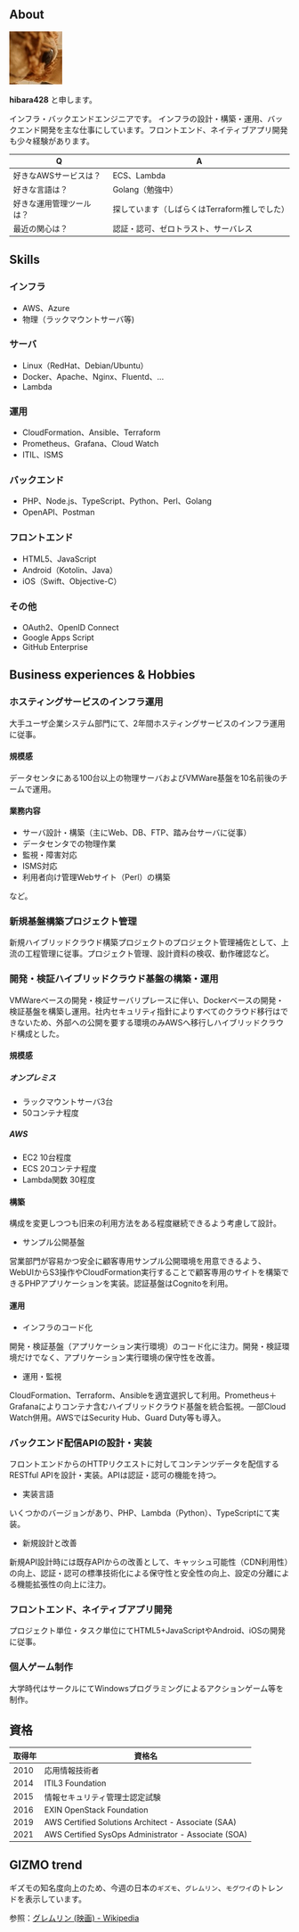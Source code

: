 ## About

![img/gizmo-icon.jpg](img/gizmo-icon.jpg)

**hibara428** と申します。

インフラ・バックエンドエンジニアです。
インフラの設計・構築・運用、バックエンド開発を主な仕事にしています。フロントエンド、ネイティブアプリ開発も少々経験があります。

| Q | A |
| --- | --- |
| 好きなAWSサービスは？ | ECS、Lambda |
| 好きな言語は？ | Golang（勉強中） |
| 好きな運用管理ツールは？ | 探しています（しばらくはTerraform推しでした） |
| 最近の関心は？ | 認証・認可、ゼロトラスト、サーバレス |

## Skills

### インフラ

- AWS、Azure
- 物理（ラックマウントサーバ等)

### サーバ

- Linux（RedHat、Debian/Ubuntu）
- Docker、Apache、Nginx、Fluentd、...
- Lambda

### 運用

- CloudFormation、Ansible、Terraform
- Prometheus、Grafana、Cloud Watch
- ITIL、ISMS

### バックエンド

- PHP、Node.js、TypeScript、Python、Perl、Golang
- OpenAPI、Postman

### フロントエンド

- HTML5、JavaScript
- Android（Kotolin、Java）
- iOS（Swift、Objective-C）

### その他

- OAuth2、OpenID Connect
- Google Apps Script
- GitHub Enterprise

## Business experiences & Hobbies

### ホスティングサービスのインフラ運用

大手ユーザ企業システム部門にて、2年間ホスティングサービスのインフラ運用に従事。

#### 規模感

データセンタにある100台以上の物理サーバおよびVMWare基盤を10名前後のチームで運用。

#### 業務内容

- サーバ設計・構築（主にWeb、DB、FTP、踏み台サーバに従事）
- データセンタでの物理作業
- 監視・障害対応
- ISMS対応
- 利用者向け管理Webサイト（Perl）の構築

など。

### 新規基盤構築プロジェクト管理

新規ハイブリッドクラウド構築プロジェクトのプロジェクト管理補佐として、上流の工程管理に従事。プロジェクト管理、設計資料の検収、動作確認など。

### 開発・検証ハイブリッドクラウド基盤の構築・運用

VMWareベースの開発・検証サーバリプレースに伴い、Dockerベースの開発・検証基盤を構築し運用。社内セキュリティ指針によりすべてのクラウド移行はできないため、外部への公開を要する環境のみAWSへ移行しハイブリッドクラウド構成とした。

#### 規模感

##### オンプレミス

- ラックマウントサーバ3台
- 50コンテナ程度

##### AWS

- EC2 10台程度
- ECS 20コンテナ程度
- Lambda関数 30程度

#### 構築

構成を変更しつつも旧来の利用方法をある程度継続できるよう考慮して設計。

- サンプル公開基盤

営業部門が容易かつ安全に顧客専用サンプル公開環境を用意できるよう、WebUIからS3操作やCloudFormation実行することで顧客専用のサイトを構築できるPHPアプリケーションを実装。認証基盤はCognitoを利用。

#### 運用

- インフラのコード化

開発・検証基盤（アプリケーション実行環境）のコード化に注力。開発・検証環境だけでなく、アプリケーション実行環境の保守性を改善。

- 運用・監視

CloudFormation、Terraform、Ansibleを適宜選択して利用。Prometheus＋Grafanaによりコンテナ含むハイブリッドクラウド基盤を統合監視。一部Cloud Watch併用。AWSではSecurity Hub、Guard Duty等も導入。

### バックエンド配信APIの設計・実装

フロントエンドからのHTTPリクエストに対してコンテンツデータを配信するRESTful APIを設計・実装。APIは認証・認可の機能を持つ。

- 実装言語

いくつかのバージョンがあり、PHP、Lambda（Python）、TypeScriptにて実装。

- 新規設計と改善

新規API設計時には既存APIからの改善として、キャッシュ可能性（CDN利用性）の向上、認証・認可の標準技術化による保守性と安全性の向上、設定の分離による機能拡張性の向上に注力。

### フロントエンド、ネイティブアプリ開発

プロジェクト単位・タスク単位にてHTML5+JavaScriptやAndroid、iOSの開発に従事。

### 個人ゲーム制作

大学時代はサークルにてWindowsプログラミングによるアクションゲーム等を制作。

## 資格

| 取得年 | 資格名 |
| --- | --- |
| 2010 | 応用情報技術者 |
| 2014 | ITIL3 Foundation |
| 2015 | 情報セキュリティ管理士認定試験 |
| 2016 | EXIN OpenStack Foundation |
| 2019 | AWS Certified Solutions Architect - Associate (SAA) |
| 2021 | AWS Certified SysOps Administrator - Associate (SOA) |

## GIZMO trend

ギズモの知名度向上のため、今週の日本の`ギズモ`、`グレムリン`、`モグワイ`のトレンドを表示しています。

参照：[グレムリン \(映画\) \- Wikipedia](https://ja.wikipedia.org/wiki/%E3%82%B0%E3%83%AC%E3%83%A0%E3%83%AA%E3%83%B3_(%E6%98%A0%E7%94%BB))

<script type="text/javascript" src="https://ssl.gstatic.com/trends_nrtr/2674_RC03/embed_loader.js"></script> <script type="text/javascript"> trends.embed.renderExploreWidget("TIMESERIES", {"comparisonItem":[{"keyword":"ギズモ","geo":"JP","time":"now 7-d"},{"keyword":"グレムリン","geo":"JP","time":"now 7-d"},{"keyword":"モグワイ","geo":"JP","time":"now 7-d"}],"category":0,"property":""}, {"exploreQuery":"date=now%207-d&geo=JP&q=%E3%82%AE%E3%82%BA%E3%83%A2,%E3%82%B0%E3%83%AC%E3%83%A0%E3%83%AA%E3%83%B3,%E3%83%A2%E3%82%B0%E3%83%AF%E3%82%A4","guestPath":"https://trends.google.co.jp:443/trends/embed/"}); </script>
